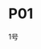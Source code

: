 <!-- This README file is going to be the one displayed on the Grafana.com website for your plugin -->

# P01

1号
